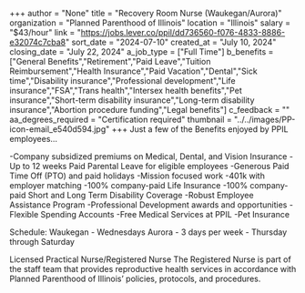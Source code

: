 +++
author = "None"
title = "Recovery Room Nurse (Waukegan/Aurora)"
organization = "Planned Parenthood of Illinois"
location = "Illinois"
salary = "$43/hour"
link = "https://jobs.lever.co/ppil/dd736560-f076-4833-8886-e32074c7cba8"
sort_date = "2024-07-10"
created_at = "July 10, 2024"
closing_date = "July 22, 2024"
a_job_type = ["Full Time"]
b_benefits = ["General Benefits","Retirement","Paid Leave","Tuition Reimbursement","Health Insurance","Paid Vacation","Dental","Sick time","Disability insurance","Professional development","Life insurance","FSA","Trans health","Intersex health benefits","Pet insurance","Short-term disability insurance","Long-term disability insurance","Abortion procedure funding","Legal benefits"]
c_feedback = ""
aa_degrees_required = "Certification required"
thumbnail = "../../images/PP-icon-email_e540d594.jpg"
+++
Just a few of the Benefits enjoyed by PPIL employees…

-Company subsidized premiums on Medical, Dental, and Vision Insurance
-Up to 12 weeks Paid Parental Leave for eligible employees
-Generous Paid Time Off (PTO) and paid holidays
-Mission focused work
-401k with employer matching
-100% company-paid Life Insurance
-100% company-paid Short and Long Term Disability Coverage
-Robust Employee Assistance Program
-Professional Development awards and opportunities
-Flexible Spending Accounts
-Free Medical Services at PPIL
-Pet Insurance

Schedule:
Waukegan - Wednesdays
Aurora - 3 days per week - Thursday through Saturday

Licensed Practical Nurse/Registered Nurse
The Registered Nurse is part of the staff team that provides reproductive health services in accordance with Planned Parenthood of Illinois’ policies, protocols, and procedures.  